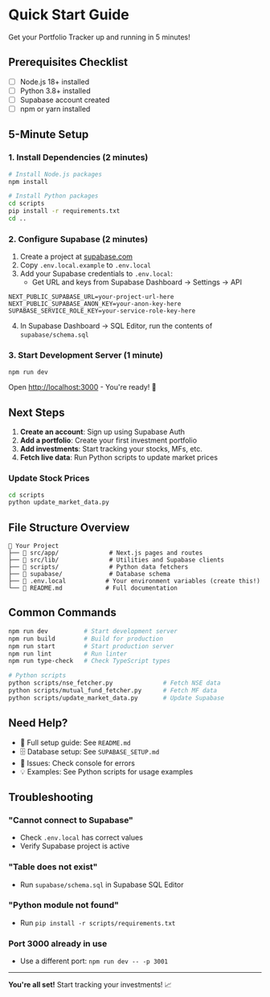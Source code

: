 # Quick Start Guide

Get your Portfolio Tracker up and running in 5 minutes!

## Prerequisites Checklist

- [ ] Node.js 18+ installed
- [ ] Python 3.8+ installed
- [ ] Supabase account created
- [ ] npm or yarn installed

## 5-Minute Setup

### 1. Install Dependencies (2 minutes)

```bash
# Install Node.js packages
npm install

# Install Python packages
cd scripts
pip install -r requirements.txt
cd ..
```

### 2. Configure Supabase (2 minutes)

1. Create a project at [supabase.com](https://supabase.com)
2. Copy `.env.local.example` to `.env.local`
3. Add your Supabase credentials to `.env.local`:
   - Get URL and keys from Supabase Dashboard → Settings → API

```env
NEXT_PUBLIC_SUPABASE_URL=your-project-url-here
NEXT_PUBLIC_SUPABASE_ANON_KEY=your-anon-key-here
SUPABASE_SERVICE_ROLE_KEY=your-service-role-key-here
```

4. In Supabase Dashboard → SQL Editor, run the contents of `supabase/schema.sql`

### 3. Start Development Server (1 minute)

```bash
npm run dev
```

Open [http://localhost:3000](http://localhost:3000) - You're ready! 🎉

## Next Steps

1. **Create an account**: Sign up using Supabase Auth
2. **Add a portfolio**: Create your first investment portfolio
3. **Add investments**: Start tracking your stocks, MFs, etc.
4. **Fetch live data**: Run Python scripts to update market prices

### Update Stock Prices

```bash
cd scripts
python update_market_data.py
```

## File Structure Overview

```
📁 Your Project
├── 📁 src/app/              # Next.js pages and routes
├── 📁 src/lib/              # Utilities and Supabase clients
├── 📁 scripts/              # Python data fetchers
├── 📁 supabase/             # Database schema
├── 📄 .env.local           # Your environment variables (create this!)
└── 📄 README.md            # Full documentation
```

## Common Commands

```bash
npm run dev          # Start development server
npm run build        # Build for production
npm run start        # Start production server
npm run lint         # Run linter
npm run type-check   # Check TypeScript types

# Python scripts
python scripts/nse_fetcher.py              # Fetch NSE data
python scripts/mutual_fund_fetcher.py      # Fetch MF data
python scripts/update_market_data.py       # Update Supabase
```

## Need Help?

- 📖 Full setup guide: See `README.md`
- 🗄️ Database setup: See `SUPABASE_SETUP.md`
- 🐛 Issues: Check console for errors
- 💡 Examples: See Python scripts for usage examples

## Troubleshooting

### "Cannot connect to Supabase"

- Check `.env.local` has correct values
- Verify Supabase project is active

### "Table does not exist"

- Run `supabase/schema.sql` in Supabase SQL Editor

### "Python module not found"

- Run `pip install -r scripts/requirements.txt`

### Port 3000 already in use

- Use a different port: `npm run dev -- -p 3001`

---

**You're all set!** Start tracking your investments! 📈
